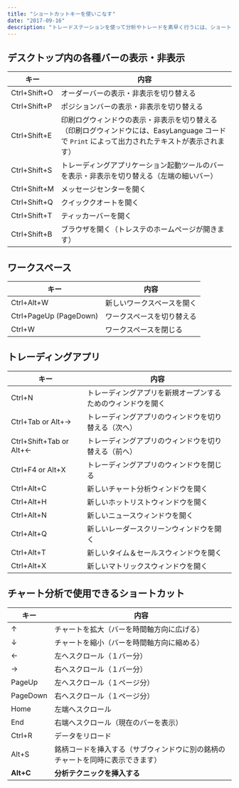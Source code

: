 ```yaml
---
title: "ショートカットキーを使いこなす"
date: "2017-09-16"
description: "トレードステーションを使って分析やトレードを素早く行うには、ショートカットキーを使いこなすのがポイントです。"
---
```


デスクトップ内の各種バーの表示・非表示
----

| キー | 内容 |
| ---- | ---- |
| Ctrl+Shift+O | オーダーバーの表示・非表示を切り替える |
| Ctrl+Shift+P | ポジションバーの表示・非表示を切り替える |
| Ctrl+Shift+E | 印刷ログウィンドウの表示・非表示を切り替える（印刷ログウィンドウには、EasyLanguage コードで `Print` によって出力されたテキストが表示されます） |
| Ctrl+Shift+S | トレーディングアプリケーション起動ツールのバーを表示・非表示を切り替える（左端の細いバー） |
| Ctrl+Shift+M | メッセージセンターを開く |
| Ctrl+Shift+Q | クイッククオートを開く |
| Ctrl+Shift+T | ティッカーバーを開く |
| Ctrl+Shift+B | ブラウザを開く（トレステのホームぺージが開きます） |

ワークスペース
----

| キー | 内容 |
| ---- | ---- |
| Ctrl+Alt+W | 新しいワークスペースを開く |
| Ctrl+PageUp (PageDown) | ワークスペースを切り替える |
| Ctrl+W | ワークスペースを閉じる |

トレーディングアプリ
----

| キー | 内容 |
| ---- | ---- |
| Ctrl+N | トレーディングアプリを新規オープンするためのウィンドウを開く |
| Ctrl+Tab or Alt+→ | トレーディングアプリのウィンドウを切り替える（次へ） |
| Ctrl+Shift+Tab or Alt+← | トレーディングアプリのウィンドウを切り替える（前へ） |
| Ctrl+F4 or Alt+X | トレーディングアプリのウィンドウを閉じる |
| Ctrl+Alt+C | 新しいチャート分析ウィンドウを開く |
| Ctrl+Alt+H | 新しいホットリストウィンドウを開く |
| Ctrl+Alt+N | 新しいニュースウィンドウを開く |
| Ctrl+Alt+Q | 新しいレーダースクリーンウィンドウを開く |
| Ctrl+Alt+T | 新しいタイム＆セールスウィンドウを開く |
| Ctrl+Alt+X | 新しいマトリックスウィンドウを開く |

チャート分析で使用できるショートカット
----

| キー | 内容 |
| ---- | ---- |
| ↑ | チャートを拡大（バーを時間軸方向に広げる） |
| ↓ | チャートを縮小（バーを時間軸方向に縮める） |
| ← | 左へスクロール（１バー分） |
| → | 右へスクロール（１バー分） |
| PageUp | 左へスクロール（１ページ分） |
| PageDown | 右へスクロール（１ページ分） |
| Home | 左端へスクロール |
| End | 右端へスクロール（現在のバーを表示） |
| Ctrl+R | データをリロード |
| Alt+S | 銘柄コードを挿入する（サブウィンドウに別の銘柄のチャートを同時に表示できます）|
| **Alt+C** | **分析テクニックを挿入する** |


